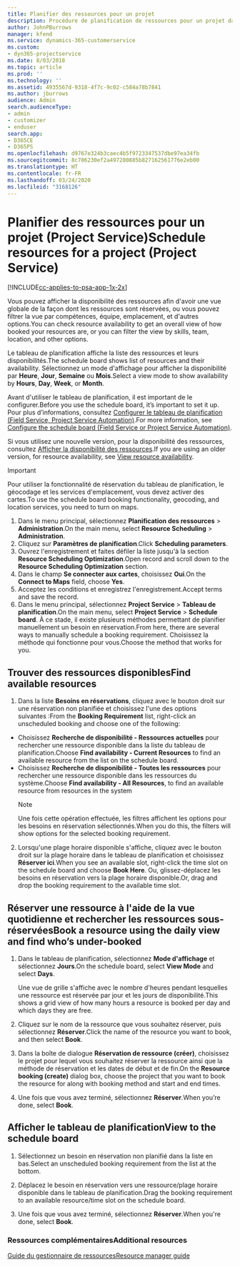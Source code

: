 ```yaml
---
title: Planifier des ressources pour un projet
description: Procédure de planification de ressources pour un projet dans Project Service
author: JohnPBurrows
manager: kfend
ms.service: dynamics-365-customerservice
ms.custom:
- dyn365-projectservice
ms.date: 8/03/2018
ms.topic: article
ms.prod: ''
ms.technology: ''
ms.assetid: 4935567d-9318-4f7c-9c02-c584a78b7841
ms.author: jburrows
audience: Admin
search.audienceType:
- admin
- customizer
- enduser
search.app:
- D365CE
- D365PS
ms.openlocfilehash: d9767e324b3caec4b5f9723347537dbe97ea34fb
ms.sourcegitcommit: 8c786230ef2a497280885b827162561776e2eb00
ms.translationtype: HT
ms.contentlocale: fr-FR
ms.lasthandoff: 03/24/2020
ms.locfileid: "3168126"
---
```

# <a name="schedule-resources-for-a-project-project-service"></a><span data-ttu-id="28039-103">Planifier des ressources pour un projet (Project Service)</span><span class="sxs-lookup"><span data-stu-id="28039-103">Schedule resources for a project (Project Service)</span></span>

[!INCLUDE[cc-applies-to-psa-app-1x-2x](../includes/cc-applies-to-psa-app-1x-2x.md)]

<span data-ttu-id="28039-104">Vous pouvez afficher la disponibilité des ressources afin d'avoir une vue globale de la façon dont les ressources sont réservées, ou vous pouvez filtrer la vue par compétences, équipe, emplacement, et d'autres options.</span><span class="sxs-lookup"><span data-stu-id="28039-104">You can check resource availability to get an overall view of how booked your resources are, or you can filter the view by skills, team, location, and other options.</span></span>  
  
<span data-ttu-id="28039-105">Le tableau de planification affiche la liste des ressources et leurs disponibilités.</span><span class="sxs-lookup"><span data-stu-id="28039-105">The schedule board shows list of resources and their availability.</span></span> <span data-ttu-id="28039-106">Sélectionnez un mode d'affichage pour afficher la disponibilité par **Heure**, **Jour**, **Semaine** ou **Mois**.</span><span class="sxs-lookup"><span data-stu-id="28039-106">Select a view mode to show availability by **Hours**, **Day**, **Week**, or **Month**.</span></span>  
  
<span data-ttu-id="28039-107">Avant d'utiliser le tableau de planification, il est important de le configurer.</span><span class="sxs-lookup"><span data-stu-id="28039-107">Before you use the schedule board, it’s important to set it up.</span></span> <span data-ttu-id="28039-108">Pour plus d’informations, consultez [Configurer le tableau de planification (Field Service, Project Service Automation)](../field-service/configure-schedule-board.md).</span><span class="sxs-lookup"><span data-stu-id="28039-108">For more information, see [Configure the schedule board (Field Service or Project Service Automation)](../field-service/configure-schedule-board.md).</span></span>
  
<span data-ttu-id="28039-109">Si vous utilisez une nouvelle version, pour la disponibilité des ressources, consultez [Afficher la disponibilité des ressources](../project-service/view-resource-availability.md).</span><span class="sxs-lookup"><span data-stu-id="28039-109">If you are using an older version, for resource availability, see [View resource availability](../project-service/view-resource-availability.md).</span></span>  

> [!IMPORTANT]
>  <span data-ttu-id="28039-110">Pour utiliser la fonctionnalité de réservation du tableau de planification, le géocodage et les services d'emplacement, vous devez activer des cartes.</span><span class="sxs-lookup"><span data-stu-id="28039-110">To use the schedule board booking functionality, geocoding, and location services, you need to turn on maps.</span></span>  
> 
> 1. <span data-ttu-id="28039-111">Dans le menu principal, sélectionnez **Planification des ressources** > **Administration**.</span><span class="sxs-lookup"><span data-stu-id="28039-111">On the main menu, select **Resource Scheduling** > **Administration**.</span></span>  
> 2. <span data-ttu-id="28039-112">Cliquez sur **Paramètres de planification**.</span><span class="sxs-lookup"><span data-stu-id="28039-112">Click **Scheduling parameters**.</span></span>  
> 3. <span data-ttu-id="28039-113">Ouvrez l'enregistrement et faites défiler la liste jusqu'à la section **Resource Scheduling Optimization**.</span><span class="sxs-lookup"><span data-stu-id="28039-113">Open record and scroll down to the **Resource Scheduling Optimization** section.</span></span>  
> 4. <span data-ttu-id="28039-114">Dans le champ **Se connecter aux cartes**, choisissez **Oui**.</span><span class="sxs-lookup"><span data-stu-id="28039-114">On the **Connect to Maps** field, choose **Yes**.</span></span>  
> 5. <span data-ttu-id="28039-115">Acceptez les conditions et enregistrez l'enregistrement.</span><span class="sxs-lookup"><span data-stu-id="28039-115">Accept terms and save the record.</span></span>  
> 6. <span data-ttu-id="28039-116">Dans le menu principal, sélectionnez **Project Service** > **Tableau de planification**.</span><span class="sxs-lookup"><span data-stu-id="28039-116">On the main menu, select **Project Service** > **Schedule board**.</span></span> <span data-ttu-id="28039-117">À ce stade, il existe plusieurs méthodes permettant de planifier manuellement un besoin en réservation.</span><span class="sxs-lookup"><span data-stu-id="28039-117">From here, there are several ways to manually schedule a booking requirement.</span></span> <span data-ttu-id="28039-118">Choisissez la méthode qui fonctionne pour vous.</span><span class="sxs-lookup"><span data-stu-id="28039-118">Choose the method that works for you.</span></span>
  
## <a name="find-available-resources"></a><span data-ttu-id="28039-119">Trouver des ressources disponibles</span><span class="sxs-lookup"><span data-stu-id="28039-119">Find available resources</span></span>

1.  <span data-ttu-id="28039-120">Dans la liste **Besoins en réservations**, cliquez avec le bouton droit sur une réservation non planifiée et choisissez l'une des options suivantes :</span><span class="sxs-lookup"><span data-stu-id="28039-120">From the **Booking Requirement** list, right-click an unscheduled booking and choose one of the following:</span></span>  
  
- <span data-ttu-id="28039-121">Choisissez **Recherche de disponibilité - Ressources actuelles** pour rechercher une ressource disponible dans la liste du tableau de planification.</span><span class="sxs-lookup"><span data-stu-id="28039-121">Choose **Find availability - Current Resources** to find an available resource from the list on the schedule board.</span></span>  
- <span data-ttu-id="28039-122">Choisissez **Recherche de disponibilité - Toutes les ressources** pour rechercher une ressource disponible dans les ressources du système.</span><span class="sxs-lookup"><span data-stu-id="28039-122">Choose **Find availability - All Resources**, to find an available resource from resources in the system</span></span>  
   > [!NOTE]
   >  <span data-ttu-id="28039-123">Une fois cette opération effectuée, les filtres affichent les options pour les besoins en réservation sélectionnés.</span><span class="sxs-lookup"><span data-stu-id="28039-123">When you do this, the filters will show options for the selected booking requirement.</span></span>  
  
2. <span data-ttu-id="28039-124">Lorsqu'une plage horaire disponible s'affiche, cliquez avec le bouton droit sur la plage horaire dans le tableau de planification et choisissez **Réserver ici**.</span><span class="sxs-lookup"><span data-stu-id="28039-124">When you see an available slot, right-click the time slot on the schedule board and choose **Book Here**.</span></span> <span data-ttu-id="28039-125">Ou, glissez-déplacez les besoins en réservation vers la plage horaire disponible.</span><span class="sxs-lookup"><span data-stu-id="28039-125">Or, drag and drop the booking requirement to the available time slot.</span></span>  
  

## <a name="book-a-resource-using-the-daily-view-and-find-whos-under-booked"></a><span data-ttu-id="28039-126">Réserver une ressource à l'aide de la vue quotidienne et rechercher les ressources sous-réservées</span><span class="sxs-lookup"><span data-stu-id="28039-126">Book a resource using the daily view and find who’s under-booked</span></span>
  
1.  <span data-ttu-id="28039-127">Dans le tableau de planification, sélectionnez **Mode d'affichage** et sélectionnez **Jours**.</span><span class="sxs-lookup"><span data-stu-id="28039-127">On the schedule board, select **View Mode** and select **Days**.</span></span>  
  
    <span data-ttu-id="28039-128">Une vue de grille s'affiche avec le nombre d'heures pendant lesquelles une ressource est réservée par jour et les jours de disponibilité.</span><span class="sxs-lookup"><span data-stu-id="28039-128">This shows a grid view of how many hours a resource is booked per day and which days they are free.</span></span>  
  
2.  <span data-ttu-id="28039-129">Cliquez sur le nom de la ressource que vous souhaitez réserver, puis sélectionnez **Réserver**.</span><span class="sxs-lookup"><span data-stu-id="28039-129">Click the name of the resource you want to book, and then select **Book**.</span></span>  
  
3.  <span data-ttu-id="28039-130">Dans la boîte de dialogue **Réservation de ressource (créer)**, choisissez le projet pour lequel vous souhaitez réserver la ressource ainsi que la méthode de réservation et les dates de début et de fin.</span><span class="sxs-lookup"><span data-stu-id="28039-130">On the **Resource booking (create)** dialog box, choose the project that you want to book the resource for along with booking method and start and end times.</span></span>  
  
4.  <span data-ttu-id="28039-131">Une fois que vous avez terminé, sélectionnez **Réserver**.</span><span class="sxs-lookup"><span data-stu-id="28039-131">When you’re done, select **Book**.</span></span>  
  
## <a name="view-to-the-schedule-board"></a><span data-ttu-id="28039-132">Afficher le tableau de planification</span><span class="sxs-lookup"><span data-stu-id="28039-132">View to the schedule board</span></span>
  
1.  <span data-ttu-id="28039-133">Sélectionnez un besoin en réservation non planifié dans la liste en bas.</span><span class="sxs-lookup"><span data-stu-id="28039-133">Select an unscheduled booking requirement from the list at the bottom.</span></span>  
  
2.  <span data-ttu-id="28039-134">Déplacez le besoin en réservation vers une ressource/plage horaire disponible dans le tableau de planification.</span><span class="sxs-lookup"><span data-stu-id="28039-134">Drag the booking requirement to an available resource/time slot on the schedule board.</span></span>  
  
3.  <span data-ttu-id="28039-135">Une fois que vous avez terminé, sélectionnez **Réserver**.</span><span class="sxs-lookup"><span data-stu-id="28039-135">When you're done, select **Book**.</span></span>  
  
### <a name="additional-resources"></a><span data-ttu-id="28039-136">Ressources complémentaires</span><span class="sxs-lookup"><span data-stu-id="28039-136">Additional resources</span></span>  
 [<span data-ttu-id="28039-137">Guide du gestionnaire de ressources</span><span class="sxs-lookup"><span data-stu-id="28039-137">Resource manager guide</span></span>](../project-service/resource-manager-guide.md)

